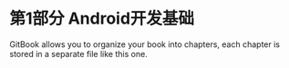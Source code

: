 # 第1部分	Android开发基础

GitBook allows you to organize your book into chapters, each chapter is stored in a separate file like this one.
